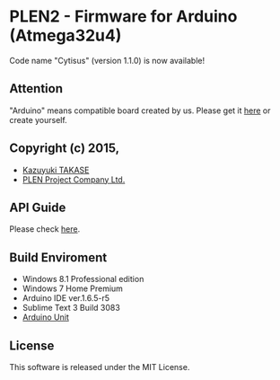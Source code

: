 ﻿PLEN2 - Firmware for Arduino (Atmega32u4)
================================================================================

Code name "Cytisus" (version 1.1.0) is now available!

Attention
---
"Arduino" means compatible board created by us.
Please get it [here](http://shop.plen.jp/) or create yourself.

Copyright (c) 2015,
---
- [Kazuyuki TAKASE](https://github.com/Guvalif)
- [PLEN Project Company Ltd.](http://plen.jp)

API Guide
---
Please check [here](https://plenproject.github.io/plen__firmware_for_Arduino).

Build Enviroment
---
- Windows 8.1 Professional edition
- Windows 7 Home Premium
- Arduino IDE ver.1.6.5-r5
- Sublime Text 3 Build 3083
- [Arduino Unit](https://github.com/mmurdoch/arduinounit)

License
---
This software is released under the MIT License.
